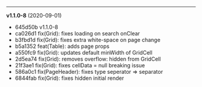 
-------------------
 **v1.1.0-8**  (2020-09-01) 

* 645d50b v1.1.0-8
* ca026d1 fix(Grid): fixes loading on search onClear
* b3fbd1d fix(Grid): fixes extra white-space on page change
* b5a1352 feat(Table): adds page props
* a550fc9 fix(Grid): updates default minWidth of GridCell
* 2d5ea74 fix(Grid): removes overflow: hidden from GridCell
* 21f3ae1 fix(Grid): fixes cellData = null breaking issue
* 586a0c1 fix(PageHeader): fixes type seperator => separator
* 6844fab fix(Grid): fixes hidden initial render
